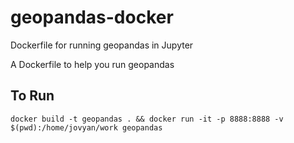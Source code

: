 
# geopandas-docker

Dockerfile for running geopandas in Jupyter

A Dockerfile to help you run geopandas

## To Run

`docker build -t geopandas . && docker run -it -p 8888:8888 -v $(pwd):/home/jovyan/work geopandas`
